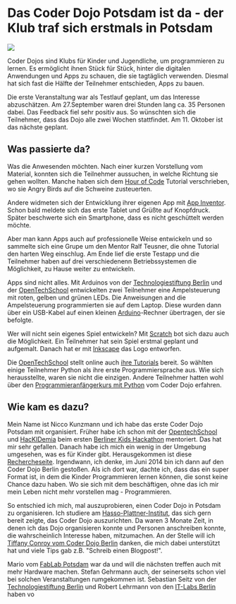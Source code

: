 
Das Coder Dojo Potsdam ist da - der Klub traf sich erstmals in Potsdam
======================================================================

![](bilder/björnfelsch/banner.png)

Coder Dojos sind Klubs für Kinder und Jugendliche, um programmieren zu lernen. Es ermöglicht ihnen Stück für Stück, hinter die digitalen Anwendungen und Apps zu schauen, die sie tagtäglich verwenden. Diesmal hat sich fast die Hälfte der Teilnehmer entschieden, Apps zu bauen.

Die erste Veranstaltung war als Testlauf geplant, um das Interesse abzuschätzen. Am 27.September waren drei Stunden lang ca. 35 Personen dabei. Das Feedback fiel sehr positiv aus. So wünschten sich die Teilnehmer, dass das Dojo alle zwei Wochen stattfindet. Am 11. Oktober ist das nächste geplant.

Was passierte da?
----------------

Was die Anwesenden möchten. Nach einer kurzen Vorstellung vom Material, konnten sich die Teilnehmer aussuchen, in welche Richtung sie gehen wollten. Manche haben sich dem [Hour of Code](http://code.org/) Tutorial verschrieben, wo sie Angry Birds auf die Schweine zusteuerten. 

Andere widmeten sich der Entwicklung ihrer eigenen App mit [App Inventor](http://appinventor.mit.edu/). Schon bald meldete sich das erste Tablet und Grüßte auf Knopfdruck. Später beschwerte sich ein Smartphone, dass es nicht geschüttelt werden möchte.

Aber man kann Apps auch auf professionelle Weise entwickeln und so sammelte sich eine Grupe um den Mentor Ralf Teusner, die ohne Tutorial den harten Weg einschlug. Am Ende lief die erste Testapp und die Teilnehmer haben auf drei verschiedenenn Betriebssystemen die Möglichkeit, zu Hause weiter zu entwickeln.

Apps sind nicht alles. Mit Arduinos von der [Technologiestiftung Berlin](http://www.technologiestiftung-berlin.de/) und der [OpenTechSchool](http://www.opentechschool.org/) entwickelten zwei Teilnehmer eine Ampelsteuerung mit roten, gelben und grünen LEDs. Die Anweisungen and die Ampelsteuerung programmierten sie auf dem Laptop. Diese wurden dann über ein USB-Kabel auf einen kleinen [Arduino](http://arduino.cc/)-Rechner übertragen, der sie befolgte.

Wer will nicht sein eigenes Spiel entwickeln? Mit [Scratch](http://scratch.mit.edu/) bot sich dazu auch die Möglichkeit. Ein Teilnehmer hat sein Spiel erstmal geplant und aufgemalt. Danach hat er mit [Inkscape](http://www.inkscape.org/) das Logo entworfen.

Die [OpenTechSchool](http://www.opentechschool.org/) stellt online auch [ihre Tutorials](http://learn.opentechschool.org/) bereit. So wählten einige Teilnehmer Python als ihre erste Programmiersprache aus. Wie sich herausstellte, waren sie nicht die einzigen. Andere Teilnehmer hatten wohl über den [Programmieranfängerkurs mit Python](https://open.hpi.de/courses/pythonjunior2014) vom Coder Dojo erfahren.

Wie kam es dazu?
----------------

Mein Name ist Nicco Kunzmann und ich habe das erste Coder Dojo Potsdam mit organisiert. Früher habe ich schon mit der [OpentechSchool](http://www.opentechschool.org/) und [HacKIDemia](http://www.hackidemia.com/) beim ersten [Berliner Kids Hackathon](http://www.hackidemia.com/portfolio/kids-first-hackathon-in-berlin) mentoriert. Das hat mir sehr gefallen. Danach habe ich mich ein wenig in der Umgebung umgesehen, was es für Kinder gibt. Herausgekommen ist diese [Rechercheseite](http://jugendprogrammiert.weebly.com/). Irgendwann, ich denke, im Juni 2014 bin ich dann auf den Coder Dojo Berlin gestoßen. Als ich dort war, dachte ich, dass das ein super Format ist, in dem die Kinder Programmieren lernen können, die sonst keine Chance dazu haben. Wo sie sich mit dem beschäftigen, ohne das ich mir mein Leben nicht mehr vorstellen mag - Programmieren.

So entschied ich mich, mal auszuprobieren, einen Coder Dojo in Potsdam zu organisieren. Ich studiere am [Hasso-Plattner-Institut](http://hpi.de/), das sich gern bereit zeigte, das Coder Dojo auszurichten. Da waren 3 Monate Zeit, in denen ich das Dojo organisieren konnte und Personen anschreiben konnte, die wahrscheinlich Interesse haben, mitzumachen. An der Stelle will ich [Tiffany Conroy vom Coder Dojo Berlin](http://kleinerdrei.org/2013/11/coderdojo-berlin-ist-da-der-programmier-club-fur-kids-fand-erstmals-in-berlin-statt/) danken, die mich dabei unterstützt hat und viele Tips gab z.B. "Schreib einen Blogpost!".

Mario vom [FabLab Potsdam](http://machbar-potsdam.de/) war da und will die nächsten treffen auch mit mehr Hardware machen. Stefan Gehrmann auch, der seinerseits schon viel bei solchen Veranstaltungen rumgekommen ist. Sebastian Seitz von der [Technologiestiftung Berlin](http://www.technologiestiftung-berlin.de/) und Robert Lehrmann von den [IT-Labs Berlin](http://itlabsberlin.de/) haben vo 
